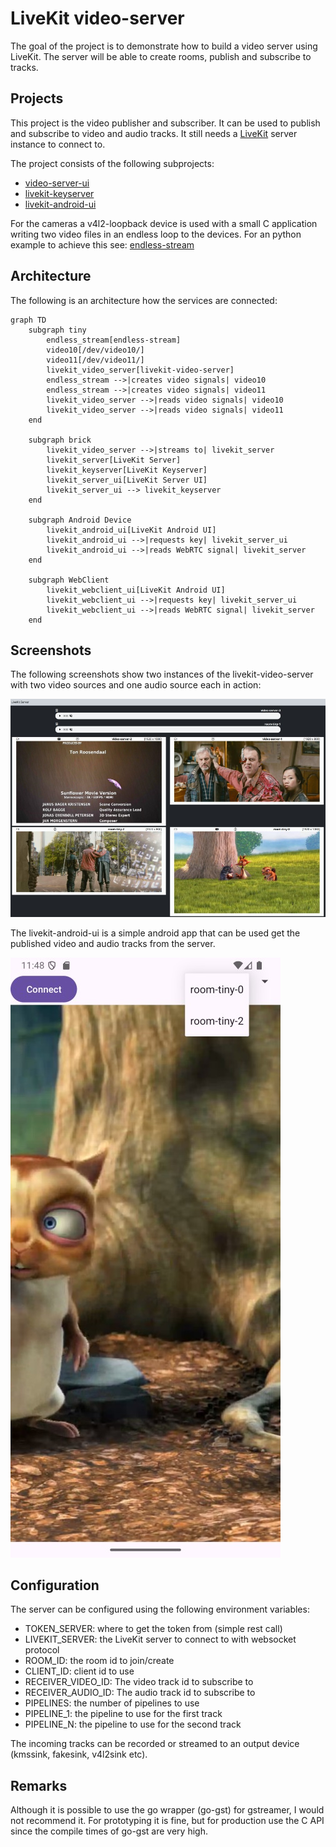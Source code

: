 # LiveKit video-server

The goal of the project is to demonstrate how to build a video server using LiveKit. 
The server will be able to create rooms, publish and subscribe to tracks.


## Projects
This project is the video publisher and subscriber. It can be used to publish and subscribe to video and audio tracks.
It still needs a [LiveKit](https://livekit.io/) server instance to connect to.

The project consists of the following subprojects:
- [video-server-ui](https://github.com/maka00/livekit-video-ui)
- [livekit-keyserver](https://github.com/maka00/livekit-keyserver)
- [livekit-android-ui](https://github.com/maka00/livekit-android-ui)

For the cameras a v4l2-loopback device is used with a small C application writing two video files in an endless loop to 
the devices. For an python example to achieve this see: [endless-stream](https://github.com/maka00/gst-drm-output/tree/main/endless-stream)

## Architecture

The following is an architecture how the services are connected:


```mermaid
graph TD
    subgraph tiny
        endless_stream[endless-stream]
        video10[/dev/video10/]
        video11[/dev/video11/]
        livekit_video_server[livekit-video-server]
        endless_stream -->|creates video signals| video10
        endless_stream -->|creates video signals| video11
        livekit_video_server -->|reads video signals| video10
        livekit_video_server -->|reads video signals| video11
    end

    subgraph brick
        livekit_video_server -->|streams to| livekit_server
        livekit_server[LiveKit Server]
        livekit_keyserver[LiveKit Keyserver]
        livekit_server_ui[LiveKit Server UI]
        livekit_server_ui --> livekit_keyserver
    end

    subgraph Android Device
        livekit_android_ui[LiveKit Android UI]
        livekit_android_ui -->|requests key| livekit_server_ui
        livekit_android_ui -->|reads WebRTC signal| livekit_server
    end

    subgraph WebClient 
        livekit_webclient_ui[LiveKit Android UI]
        livekit_webclient_ui -->|requests key| livekit_server_ui
        livekit_webclient_ui -->|reads WebRTC signal| livekit_server
    end
```


## Screenshots


The following screenshots show two instances of the livekit-video-server 
with two video sources and one audio source each in action:

![video-server-ui](doc/screenshot.jpg)

The livekit-android-ui is a simple android app that can be used get the published video and audio tracks from the server.

![video-android-ui](doc/Android_screenshot.jpg)

## Configuration

The server can be configured using the following environment variables:

- TOKEN_SERVER: where to get the token from (simple rest call)
- LIVEKIT_SERVER: the LiveKit server to connect to with websocket protocol
- ROOM_ID: the room id to join/create
- CLIENT_ID: client id to use
- RECEIVER_VIDEO_ID: The video track id to subscribe to
- RECEIVER_AUDIO_ID: The audio track id to subscribe to
- PIPELINES: the number of pipelines to use
- PIPELINE_1: the pipeline to use for the first track
- PIPELINE_N: the pipeline to use for the second track

The incoming tracks can be recorded or streamed to an output device (kmssink, fakesink, v4l2sink etc).


## Remarks

Although it is possible to use the go wrapper (go-gst) for gstreamer, I would not recommend it. For prototyping it is fine,
but for production use the C API since the compile times of go-gst are very high.